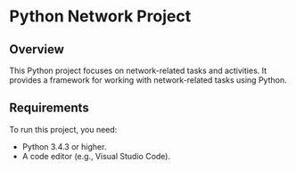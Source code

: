 # Python Network Project

## Overview

This Python project focuses on network-related tasks and activities. It provides a framework for working with network-related tasks using Python.


## Requirements

To run this project, you need:

- Python 3.4.3 or higher.
- A code editor (e.g., Visual Studio Code).
